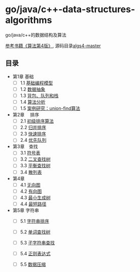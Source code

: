 # go/java/c++-data-structures-algorithms
go/java/c++的数据结构及算法  

[参考书籍《算法第4版》](https://algs4.cs.princeton.edu/), 源码目录[algs4-master](code/algs4-master)  

## 目录  
- 第1章  基础
  - [ ] 1.1 [基础编程模型]()  
  - [ ] 1.2 [数据抽象]()  
  - [ ] 1.3 [背包、队列和栈]()  
  - [ ] 1.4 [算法分析]()  
  - [ ] 1.5 [案例研究：union-find算法]()  
- 第2章　 排序
  - [ ] 2.1 [初级排序算法]()  
  - [ ] 2.2 [归并排序]()  
  - [ ] 2.3 [快速排序]()  
  - [ ] 2.4 [优先队列]()  
- 第3章　查找
  - [ ] 3.1 [符号表]()  
  - [ ] 3.2 [二叉查找树]()  
  - [ ] 3.3 [平衡查找树]()  
  - [ ] 3.4 [散列表]()  
- 第4章　 
  - [ ] 4.1 [无向图]()  
  - [ ] 4.2 [有向图]()  
  - [ ] 4.3 [最小生成树]()  
  - [ ] 4.4 [最短路径]()  
- 第5章  字符串
  - [ ] 5.1 [字符串排序]()  
  - [ ] 5.2 [单词查找树]()  
  - [ ] 5.3 [子字符串查找]()  
  - [ ] 5.4 [正则表达式]()  
  - [ ] 5.5 [数据压缩]()  





